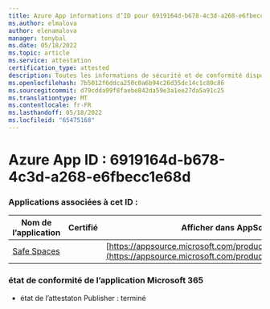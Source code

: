 ```yaml
---
title: Azure App informations d’ID pour 6919164d-b678-4c3d-a268-e6fbecc1e68d
ms.author: elmalova
author: elenamalova
manager: tonybal
ms.date: 05/18/2022
ms.topic: article
ms.service: attestation
certification_type: attested
description: Toutes les informations de sécurité et de conformité disponibles pour 6919164d-b678-4c3d-a268-e6fbecc1e68d.
ms.openlocfilehash: 7b5012f6ddca250c0a6b94c26d35dc14c1c80c86
ms.sourcegitcommit: d79cdda99f8faebe842da59e3a1ee27da5a91c25
ms.translationtype: MT
ms.contentlocale: fr-FR
ms.lasthandoff: 05/18/2022
ms.locfileid: "65475168"
---
```

# <a name="azure-app-id-6919164d-b678-4c3d-a268-e6fbecc1e68d"></a>Azure App ID : 6919164d-b678-4c3d-a268-e6fbecc1e68d


### <a name="apps-associated-with-this-id"></a>Applications associées à cet ID :
| **Nom de l’application** | **Certifié** | **Afficher dans AppSource** |
|--------------|---------------|-----------------------|
| [Safe Spaces](../forward/WA200002691.md) |  | [https://appsource.microsoft.com/product/office/WA200002691](https://appsource.microsoft.com/product/office/WA200002691) |

### <a name="microsoft-365-app-compliance-status"></a>état de conformité de l’application Microsoft 365
- état de l’attestaton Publisher : terminé
